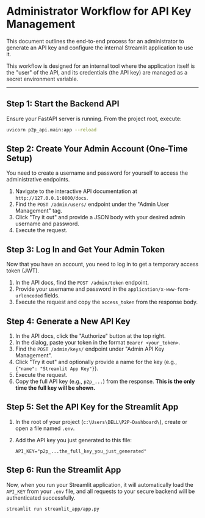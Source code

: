 # Administrator Workflow for API Key Management

This document outlines the end-to-end process for an administrator to generate an API key and configure the internal Streamlit application to use it.

This workflow is designed for an internal tool where the application itself is the "user" of the API, and its credentials (the API key) are managed as a secret environment variable.

---

## Step 1: Start the Backend API

Ensure your FastAPI server is running. From the project root, execute:

```bash
uvicorn p2p_api.main:app --reload
```

## Step 2: Create Your Admin Account (One-Time Setup)

You need to create a username and password for yourself to access the administrative endpoints.

1.  Navigate to the interactive API documentation at `http://127.0.0.1:8000/docs`.
2.  Find the `POST /admin/users/` endpoint under the "Admin User Management" tag.
3.  Click "Try it out" and provide a JSON body with your desired admin username and password.
4.  Execute the request.

## Step 3: Log In and Get Your Admin Token

Now that you have an account, you need to log in to get a temporary access token (JWT).

1.  In the API docs, find the `POST /admin/token` endpoint.
2.  Provide your username and password in the `application/x-www-form-urlencoded` fields.
3.  Execute the request and copy the `access_token` from the response body.

## Step 4: Generate a New API Key

1.  In the API docs, click the "Authorize" button at the top right.
2.  In the dialog, paste your token in the format `Bearer <your_token>`.
3.  Find the `POST /admin/keys/` endpoint under "Admin API Key Management".
4.  Click "Try it out" and optionally provide a name for the key (e.g., `{"name": "Streamlit App Key"}`).
5.  Execute the request.
6.  Copy the full API key (e.g., `p2p_...`) from the response. **This is the only time the full key will be shown.**

## Step 5: Set the API Key for the Streamlit App

1.  In the root of your project (`c:\Users\DELL\P2P-Dashboard\`), create or open a file named `.env`.
2.  Add the API key you just generated to this file:

    ```env
    API_KEY="p2p_...the_full_key_you_just_generated"
    ```

## Step 6: Run the Streamlit App

Now, when you run your Streamlit application, it will automatically load the `API_KEY` from your `.env` file, and all requests to your secure backend will be authenticated successfully.

```bash
streamlit run streamlit_app/app.py
```